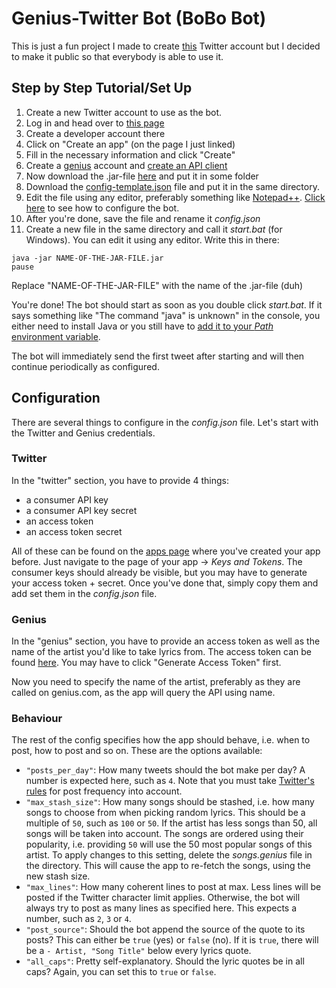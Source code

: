 # Genius-Twitter Bot (BoBo Bot)
This is just a fun project I made to create [this](https://twitter.com/bobooftheday) Twitter account but 
I decided to make it public so that everybody is able to use it.

## Step by Step Tutorial/Set Up

1. Create a new Twitter account to use as the bot.
2. Log in and head over to [this page](https://developer.twitter.com/en/apps)
3. Create a developer account there
4. Click on "Create an app" (on the page I just linked)
5. Fill in the necessary information and click "Create"
6. Create a [genius](https://genius.com) account and [create an API client](https://genius.com/api-clients/new)
7. Now download the .jar-file [here](../master/build/lib) and put it in some folder
8. Download the [config-template.json](../master/config-template.json) file and put it in the same directory.
9. Edit the file using any editor, preferably something like [Notepad++](https://notepad-plus-plus.org/).
[Click here](../master/README.md#Configuration) to see how to configure the bot.
10. After you're done, save the file and rename it *config.json*
11. Create a new file in the same directory and call it *start.bat* (for Windows). You can edit it using any editor.
Write this in there:
```batch
java -jar NAME-OF-THE-JAR-FILE.jar
pause
```
Replace "NAME-OF-THE-JAR-FILE" with the name of the .jar-file (duh)

You're done! The bot should start as soon as you double click *start.bat*. 
If it says something like "The command "java" is unknown" in the console, 
you either need to install Java or you still have to 
[add it to your *Path* environment variable](https://kingluddite.com/tools/how-do-i-add-java-to-my-windows-path).

The bot will immediately send the first tweet after starting and will then continue periodically as configured.

## Configuration
There are several things to configure in the *config.json* file. Let's start with the Twitter and Genius credentials.

### Twitter
In the "twitter" section, you have to provide 4 things:
- a consumer API key
- a consumer API key secret
- an access token
- an access token secret

All of these can be found on the [apps page](https://developer.twitter.com/en/apps) where you've created your app before.
Just navigate to the page of your app -> *Keys and Tokens*. The consumer keys should already be visible, but you may have to
generate your access token + secret. Once you've done that, simply copy them and add set them in the *config.json* file.

### Genius
In the "genius" section, you have to provide an access token as well as the name of the artist you'd like to take lyrics from.
The access token can be found [here](https://genius.com/api-clients). You may have to click "Generate Access Token" first.

Now you need to specify the name of the artist, preferably as they are called on genius.com, as the app will query the API using name.

### Behaviour
The rest of the config specifies how the app should behave, i.e. when to post, how to post and so on.
These are the options available:
- `"posts_per_day"`: How many tweets should the bot make per day? A number is expected here, such as `4`. 
Note that you must take [Twitter's rules](https://help.twitter.com/en/rules-and-policies/twitter-automation) 
for post frequency into account.
- `"max_stash_size"`: How many songs should be stashed, i.e. how many songs to choose from when picking random 
lyrics. This should be a multiple of `50`, such as `100` or `50`. If the artist has less songs than 50, 
all songs will be taken into account. The songs are ordered using their popularity, i.e. providing `50` will use 
the 50 most popular songs of this artist. To apply changes to this setting, delete the *songs.genius* file in 
the directory. This will cause the app to re-fetch the songs, using the new stash size.
- `"max_lines"`: How many coherent lines to post at max. Less lines will be posted if the Twitter character 
limit applies. Otherwise, the bot will always try to post as many lines as specified here. This expects a number, 
such as `2`, `3` or `4`.
- `"post_source"`: Should the bot append the source of the quote to its posts? This can either be `true` (yes)
or `false` (no). If it is `true`, there will be a `- Artist, "Song Title"` below every lyrics quote.
- `"all_caps"`: Pretty self-explanatory. Should the lyric quotes be in all caps? Again, you can set this
to `true` or `false`.


 
